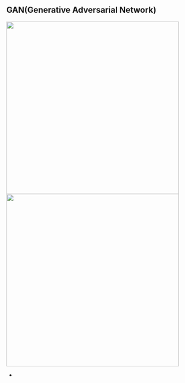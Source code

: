 ## GAN(Generative Adversarial Network)
 
<img width="450" src="https://github.com/namkidong98/SKT_FLY_AI_Challenger4/assets/113520117/ce198156-c808-4522-b296-c1220e38de75">
<img width="450" src="https://github.com/namkidong98/SKT_FLY_AI_Challenger4/assets/113520117/566d3a69-0226-406c-8653-172fde99ad77">

- 

